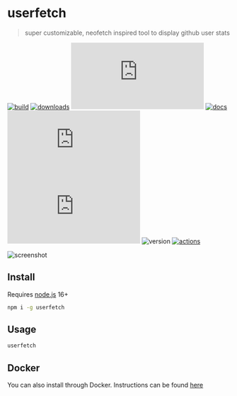 # userfetch


> super customizable, neofetch inspired tool to display github user stats


[![build]](https://github.com/userfetch/userfetch.js/actions/workflows/test.yml) [![downloads]](https://www.npmjs.com/package/userfetch) [![stars]](https://github.com/userfetch/userfetch.js/stargazers) [![docs]](https://userfetch.js.org/docs/) ![language] [![license]](https://github.com/userfetch/userfetch.js/blob/main/LICENSE.md) ![version] [![actions]](https://github.com/userfetch/userfetch-action)


![screenshot](https://user-images.githubusercontent.com/58023300/135974115-ec2c3616-1bb6-4099-bc9b-0d4153a75893.png)


## Install

Requires [node.js](https://nodejs.org/en/) 16+

```bash
npm i -g userfetch
```

## Usage

```bash
userfetch
```

## Docker

You can also install through Docker. Instructions can be found [here](/docker/)


[build]: https://img.shields.io/github/actions/workflow/status/userfetch/userfetch.js/test.yml?branch=main&label=Build&style=flat-square "build status"

[downloads]: https://img.shields.io/npm/dt/userfetch?color=%23cb0000&label=Downloads&logoColor=%23ffff00&style=flat-square "npm downloads"

[stars]: https://img.shields.io/github/stars/userfetch/userfetch.js?color=%23f7df1e&label=Stars&style=flat-square "stars"

[docs]: https://img.shields.io/badge/Docs-%3E-informational?style=flat-square "docs"

[language]: https://img.shields.io/github/languages/top/userfetch/userfetch.js?label=TypeScript&color=%233178c6&style=flat-square "top language"

[license]: https://img.shields.io/github/license/userfetch/userfetch.js?label=License&style=flat-square "MIT licensed"

[version]: https://img.shields.io/npm/v/userfetch?label=Version&style=flat-square "version"

[actions]: https://img.shields.io/docker/pulls/aryan02420/userfetch?color=%231993ef&label=Actions%20Runs&style=flat-square "actions ran"
